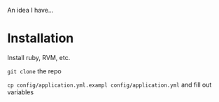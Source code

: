 An idea I have...

Installation
============
Install ruby, RVM, etc.

`git clone` the repo

`cp config/application.yml.exampl config/application.yml` and fill out variables
